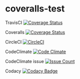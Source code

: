 coveralls-test
==============

TravisCI
[![Coverage Status](https://travis-ci.org/sogen/coveralls-test.svg?branch=master)](https://travis-ci.org/sogen/coveralls-test)

Coveralls
[![Coverage Status](https://coveralls.io/repos/github/sogen/coveralls-test/badge.svg?branch=master)](https://coveralls.io/github/sogen/coveralls-test?branch=master)

CircleCI
[![CircleCI](https://circleci.com/gh/sogen/coveralls-test.svg?style=svg)](https://circleci.com/gh/sogen/coveralls-test)


CodeClimate
[![Code Climate](https://codeclimate.com/github/sogen/coveralls-test/badges/gpa.svg)](https://codeclimate.com/github/sogen/coveralls-test)

CodeClimate issue
[![Issue Count](https://codeclimate.com/github/sogen/coveralls-test/badges/issue_count.svg)](https://codeclimate.com/github/sogen/coveralls-test)

Codacy
[![Codacy Badge](https://api.codacy.com/project/badge/Grade/785775ef18c4427fbdf4d6213d2044ab)](https://www.codacy.com/app/genaropaez/coveralls-test?utm_source=github.com&amp;utm_medium=referral&amp;utm_content=sogen/coveralls-test&amp;utm_campaign=Badge_Grade)
